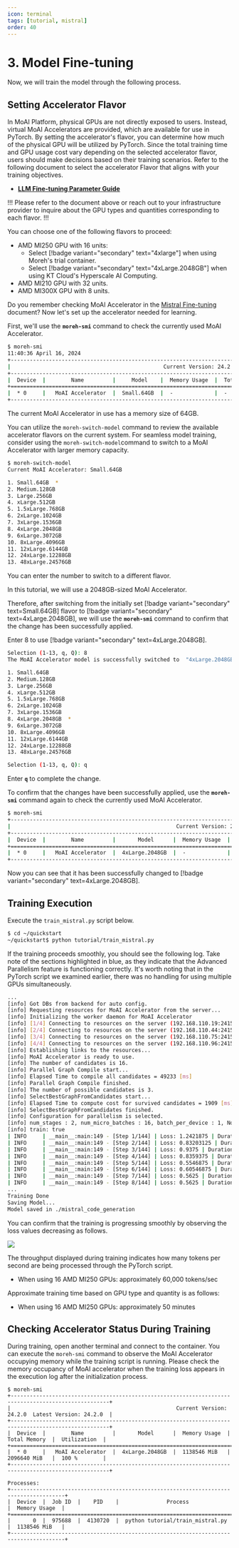 ```yaml
---
icon: terminal
tags: [tutorial, mistral]
order: 40
---
```


# 3. Model Fine-tuning

Now, we will train the model through the following process. 

## Setting Accelerator Flavor

In MoAI Platform, physical GPUs are not directly exposed to users. Instead, virtual MoAI Accelerators are provided, which are available for use in PyTorch. By setting the accelerator's flavor, you can determine how much of the physical GPU will be utilized by PyTorch. Since the total training time and GPU usage cost vary depending on the selected accelerator flavor, users should make decisions based on their training scenarios. Refer to the following document to select the accelerator Flavor that aligns with your training objectives.

- [**LLM Fine-tuning Parameter Guide**](/Supported_Documents/LLM_param_guide.md)

!!!
Please refer to the document above or reach out to your infrastructure provider to inquire about the GPU types and quantities corresponding to each flavor.
!!!


You can choose one of the following flavors to proceed:

- AMD MI250 GPU with 16 units:
    - Select [!badge variant="secondary" text="4xlarge"] when using Moreh's trial container.
    - Select [!badge variant="secondary" text="4xLarge.2048GB"] when using KT Cloud's Hyperscale AI Computing.
- AMD MI210 GPU with 32 units.
- AMD MI300X GPU with 8 units.


Do you remember checking MoAI Accelerator in the [Mistral Fine-tuning](index.md) document? Now let's set up the accelerator needed for learning.

First, we'll use the **`moreh-smi`** command to check the currently used MoAI Accelerator.



```bash
$ moreh-smi
11:40:36 April 16, 2024
+-------------------------------------------------------------------------------------------------+
|                                                Current Version: 24.2.0  Latest Version: 24.2.0  |
+-------------------------------------------------------------------------------------------------+
|  Device  |        Name         |     Model    |  Memory Usage  |  Total Memory  |  Utilization  |
+=================================================================================================+
|  * 0     |   MoAI Accelerator  |  Small.64GB  |  -             |  -             |  -            |
+-------------------------------------------------------------------------------------------------+
```

The current MoAI Accelerator in use has a memory size of 64GB.

You can utilize the `moreh-switch-model` command to review the available accelerator flavors on the current system. For seamless model training, consider using the `moreh-switch-model`command to switch to a MoAI Accelerator with larger memory capacity.

```bash
$ moreh-switch-model
Current MoAI Accelerator: Small.64GB

1. Small.64GB  *
2. Medium.128GB
3. Large.256GB
4. xLarge.512GB
5. 1.5xLarge.768GB
6. 2xLarge.1024GB
7. 3xLarge.1536GB
8. 4xLarge.2048GB
9. 6xLarge.3072GB
10. 8xLarge.4096GB
11. 12xLarge.6144GB
12. 24xLarge.12288GB
13. 48xLarge.24576GB
```

You can enter the number to switch to a different flavor.

In this tutorial, we will use a 2048GB-sized MoAI Accelerator.

Therefore, after switching from the initially set [!badge variant="secondary" text=Small.64GB] flavor to [!badge variant="secondary" text=4xLarge.2048GB], we will use the **`moreh-smi`** command to confirm that the change has been successfully applied.

Enter 8 to use [!badge variant="secondary" text=4xLarge.2048GB].

```bash
Selection (1-13, q, Q): 8
The MoAI Accelerator model is successfully switched to  "4xLarge.2048GB".

1. Small.64GB
2. Medium.128GB
3. Large.256GB
4. xLarge.512GB
5. 1.5xLarge.768GB
6. 2xLarge.1024GB
7. 3xLarge.1536GB
8. 4xLarge.2048GB  *
9. 6xLarge.3072GB
10. 8xLarge.4096GB
11. 12xLarge.6144GB
12. 24xLarge.12288GB
13. 48xLarge.24576GB

Selection (1-13, q, Q): q
```

Enter **`q`** to complete the change.

To confirm that the changes have been successfully applied, use the **`moreh-smi`** command again to check the currently used MoAI Accelerator.

```bash
$ moreh-smi
+-----------------------------------------------------------------------------------------------------+
|                                                    Current Version: 24.2.0  Latest Version: 24.2.0  |
+-----------------------------------------------------------------------------------------------------+
|  Device  |        Name         |       Model      |  Memory Usage  |  Total Memory  |  Utilization  |
+=====================================================================================================+
|  * 0     |   MoAI Accelerator  |  4xLarge.2048GB  |  -             |  -             |  -            |
+-----------------------------------------------------------------------------------------------------+
```

Now you can see that it has been successfully changed to [!badge variant="secondary" text=4xLarge.2048GB].



## Training Execution

Execute the `train_mistral.py` script below.

```bash
$ cd ~/quickstart
~/quickstart$ python tutorial/train_mistral.py
```

If the training proceeds smoothly, you should see the following log. Take note of the sections highlighted in blue, as they indicate that the Advanced Parallelism feature is functioning correctly. It's worth noting that in the PyTorch script we examined earlier, there was no handling for using multiple GPUs simultaneously.

```bash
...
[info] Got DBs from backend for auto config.
[info] Requesting resources for MoAI Accelerator from the server...
[info] Initializing the worker daemon for MoAI Accelerator
[info] [1/4] Connecting to resources on the server (192.168.110.19:24155)...
[info] [2/4] Connecting to resources on the server (192.168.110.44:24155)...
[info] [3/4] Connecting to resources on the server (192.168.110.75:24155)...
[info] [4/4] Connecting to resources on the server (192.168.110.96:24155)...
[info] Establishing links to the resources...
[info] MoAI Accelerator is ready to use.
[info] The number of candidates is 16.
[info] Parallel Graph Compile start...
[info] Elapsed Time to compile all candidates = 49233 [ms]
[info] Parallel Graph Compile finished.
[info] The number of possible candidates is 3.
[info] SelectBestGraphFromCandidates start...
[info] Elapsed Time to compute cost for survived candidates = 1909 [ms]
[info] SelectBestGraphFromCandidates finished.
[info] Configuration for parallelism is selected.
[info] num_stages : 2, num_micro_batches : 16, batch_per_device : 1, No TP, recomputation : false, distribute_param : true
[info] train: true
| INFO     | __main__:main:149 - [Step 1/144] | Loss: 1.2421875 | Duration: 66.07 | Throughput: 7935.39 tokens/sec
| INFO     | __main__:main:149 - [Step 2/144] | Loss: 0.83203125 | Duration: 10.72 | Throughput: 48896.53 tokens/sec
| INFO     | __main__:main:149 - [Step 3/144] | Loss: 0.9375 | Duration: 10.89 | Throughput: 48125.31 tokens/sec
| INFO     | __main__:main:149 - [Step 4/144] | Loss: 0.8359375 | Duration: 7.54 | Throughput: 69569.39 tokens/sec
| INFO     | __main__:main:149 - [Step 5/144] | Loss: 0.5546875 | Duration: 7.94 | Throughput: 65990.17 tokens/sec
| INFO     | __main__:main:149 - [Step 6/144] | Loss: 0.60546875 | Duration: 7.62 | Throughput: 68839.33 tokens/sec
| INFO     | __main__:main:149 - [Step 7/144] | Loss: 0.5625 | Duration: 7.58 | Throughput: 69184.80 tokens/sec
| INFO     | __main__:main:149 - [Step 8/144] | Loss: 0.5625 | Duration: 11.13 | Throughput: 47089.87 tokens/sec
...
Training Done
Saving Model...
Model saved in ./mistral_code_generation
```

You can confirm that the training is progressing smoothly by observing the loss values decreasing as follows.


![](loss.png)

The throughput displayed during training indicates how many tokens per second are being processed through the PyTorch script.

- When using 16 AMD MI250 GPUs: approximately 60,000 tokens/sec

Approximate training time based on GPU type and quantity is as follows:

- When using 16 AMD MI250 GPUs: approximately 50 minutes

## Checking Accelerator Status During Training

During training, open another terminal and connect to the container. You can execute the `moreh-smi` command to observe the MoAI Accelerator occupying memory while the training script is running. Please check the memory occupancy of MoAI accelerator when the training loss appears in the execution log after the initialization process.

```
$ moreh-smi
+-----------------------------------------------------------------------------------------------------+
|                                                    Current Version: 24.2.0  Latest Version: 24.2.0  |
+-----------------------------------------------------------------------------------------------------+
|  Device  |        Name         |       Model      |  Memory Usage  |  Total Memory  |  Utilization  |
+=====================================================================================================+
|  * 0     |   MoAI Accelerator  |  4xLarge.2048GB  |  1138546 MiB   |  2096640 MiB   |  100 %        |
+-----------------------------------------------------------------------------------------------------+

Processes:
+---------------------------------------------------------------------------------------+                                                                                                                                                                  
|  Device  |  Job ID  |    PID    |               Process              |  Memory Usage  |
+=======================================================================================+
|       0  |  975688  |  4130720  |  python tutorial/train_mistral.py  |  1138546 MiB   |
+---------------------------------------------------------------------------------------+
```

